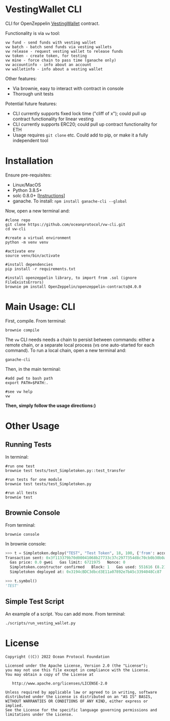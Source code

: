 # VestingWallet CLI

CLI for OpenZeppelin [VestingWallet](https://github.com/OpenZeppelin/openzeppelin-contracts/blob/27f8609ac949fb3a0b24b8194e6ff3eb2dcd0f67/contracts/token/TokenTimelock.sol) contract. 

Functionality is via `vw` tool:
```text
vw fund - send funds with vesting wallet
vw batch - batch send funds via vesting wallets
vw release - request vesting wallet to release funds
vw token - create token, for testing
vw mine - force chain to pass time (ganache only)
vw accountinfo - info about an account
vw walletinfo - info about a vesting wallet
```

Other features:
- Via brownie, easy to interact with contract in console
- Thorough unit tests

Potential future features:
- CLI currently supports fixed lock time ("cliff of x"); could pull up contract functionality for linear vesting
- CLI currently supports ERC20; could pull up contract functionality for ETH
- Usage requires `git clone` etc. Could add to pip, or make it a fully independent tool 

# Installation

Ensure pre-requisites:

- Linux/MacOS
- Python 3.8.5+
- solc 0.8.0+ [[Instructions](https://docs.soliditylang.org/en/v0.8.9/installing-solidity.html)]
- ganache. To install: `npm install ganache-cli --global`

Now, open a new terminal and:

```console
#clone repo
git clone https://github.com/oceanprotocol/vw-cli.git 
cd vw-cli

#create a virtual environment
python -m venv venv

#activate env
source venv/bin/activate

#install dependencies
pip install -r requirements.txt

#install openzeppelin library, to import from .sol (ignore FileExistsErrors)
brownie pm install OpenZeppelin/openzeppelin-contracts@4.0.0
```

# Main Usage: CLI

First, compile. From terminal:
```console
brownie compile
```

The `vw` CLI needs needs a chain to persist between commands: either a remote chain, or a separate local process (vs one auto-started for each command). To run a local chain, open a new terminal and:
```
ganache-cli
```

Then, in the main terminal:
```console
#add pwd to bash path
export PATH=$PATH:.

#see vw help
vw
```

**Then, simply follow the usage directions:)**


# Other Usage

## Running Tests

In terminal:
```console
#run one test
brownie test tests/test_Simpletoken.py::test_transfer

#run tests for one module
brownie test tests/test_Simpletoken.py

#run all tests
brownie test
```

## Brownie Console

From terminal:
```console
brownie console
```

In brownie console:
```python
>>> t = Simpletoken.deploy("TEST", "Test Token", 18, 100, {'from': accounts[0]})
Transaction sent: 0x3f113379b70d00041068b27733c37c2977354d8c70cb0b30b0af3087fca9c2b8
  Gas price: 0.0 gwei   Gas limit: 6721975   Nonce: 0
  Simpletoken.constructor confirmed   Block: 1   Gas used: 551616 (8.21%)
  Simpletoken deployed at: 0x3194cBDC3dbcd3E11a07892e7bA5c3394048Cc87

>>> t.symbol()                                                                                                                                                                                              
'TEST'
```

## Simple Test Script

An example of a script. You can add more. From terminal:
```console
./scripts/run_vesting_wallet.py
```

# License

    Copyright ((C)) 2022 Ocean Protocol Foundation

    Licensed under the Apache License, Version 2.0 (the "License");
    you may not use this file except in compliance with the License.
    You may obtain a copy of the License at

       http://www.apache.org/licenses/LICENSE-2.0

    Unless required by applicable law or agreed to in writing, software
    distributed under the License is distributed on an "AS IS" BASIS,
    WITHOUT WARRANTIES OR CONDITIONS OF ANY KIND, either express or implied.
    See the License for the specific language governing permissions and
    limitations under the License.
